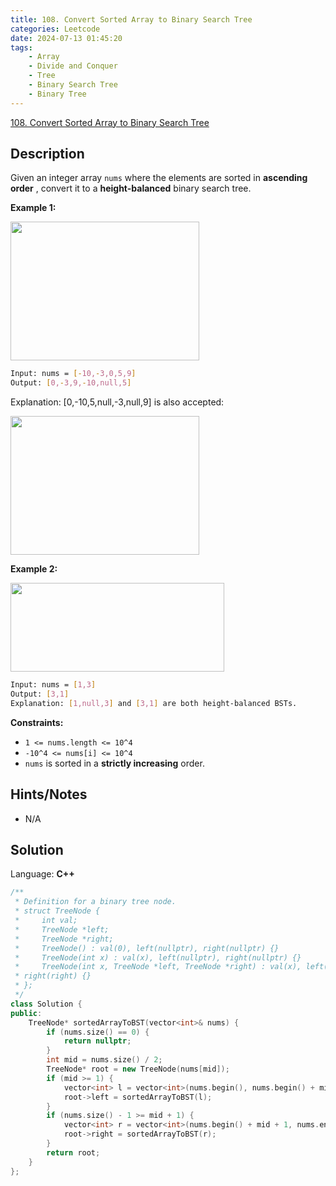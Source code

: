 ```yaml
---
title: 108. Convert Sorted Array to Binary Search Tree
categories: Leetcode
date: 2024-07-13 01:45:20
tags:
    - Array
    - Divide and Conquer
    - Tree
    - Binary Search Tree
    - Binary Tree
---
```


[108. Convert Sorted Array to Binary Search Tree](https://leetcode.com/problems/convert-sorted-array-to-binary-search-tree/description/)

## Description

Given an integer array `nums` where the elements are sorted in **ascending order** , convert it to a **height-balanced** binary search tree.

**Example 1:**

<img alt="" src="https://assets.leetcode.com/uploads/2021/02/18/btree1.jpg" style="width: 302px; height: 222px;">

```bash
Input: nums = [-10,-3,0,5,9]
Output: [0,-3,9,-10,null,5]
```

Explanation: [0,-10,5,null,-3,null,9] is also accepted:

<img alt="" src="https://assets.leetcode.com/uploads/2021/02/18/btree2.jpg" style="width: 302px; height: 222px;">

**Example 2:**

<img alt="" src="https://assets.leetcode.com/uploads/2021/02/18/btree.jpg" style="width: 342px; height: 142px;">

```bash
Input: nums = [1,3]
Output: [3,1]
Explanation: [1,null,3] and [3,1] are both height-balanced BSTs.
```

**Constraints:**

- `1 <= nums.length <= 10^4`
- `-10^4 <= nums[i] <= 10^4`
- `nums` is sorted in a **strictly increasing**  order.

## Hints/Notes

- N/A

## Solution

Language: **C++**

```C++
/**
 * Definition for a binary tree node.
 * struct TreeNode {
 *     int val;
 *     TreeNode *left;
 *     TreeNode *right;
 *     TreeNode() : val(0), left(nullptr), right(nullptr) {}
 *     TreeNode(int x) : val(x), left(nullptr), right(nullptr) {}
 *     TreeNode(int x, TreeNode *left, TreeNode *right) : val(x), left(left),
 * right(right) {}
 * };
 */
class Solution {
public:
    TreeNode* sortedArrayToBST(vector<int>& nums) {
        if (nums.size() == 0) {
            return nullptr;
        }
        int mid = nums.size() / 2;
        TreeNode* root = new TreeNode(nums[mid]);
        if (mid >= 1) {
            vector<int> l = vector<int>(nums.begin(), nums.begin() + mid);
            root->left = sortedArrayToBST(l);
        }
        if (nums.size() - 1 >= mid + 1) {
            vector<int> r = vector<int>(nums.begin() + mid + 1, nums.end());
            root->right = sortedArrayToBST(r);
        }
        return root;
    }
};
```
